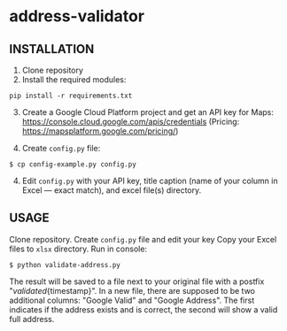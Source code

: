 # address-validator

## INSTALLATION
1. Clone repository
2. Install the required modules:

```
pip install -r requirements.txt
```

3. Create a Google Cloud Platform project and get an API key for Maps: https://console.cloud.google.com/apis/credentials (Pricing: https://mapsplatform.google.com/pricing/)

4. Create `config.py` file:
```
$ cp config-example.py config.py
```

4. Edit `config.py` with your API key, title caption (name of your column in Excel — exact match), and excel file(s) directory.

## USAGE

Clone repository.
Create `config.py` file and edit your key
Copy your Excel files to `xlsx` directory.
Run in console:

```
$ python validate-address.py
```

The result will be saved to a file next to your original file with a postfix "_validated_{timestamp}". In a new file, there are supposed to be two additional columns: "Google Valid" and "Google Address". The first indicates if the address exists and is correct, the second will show a valid full address.
